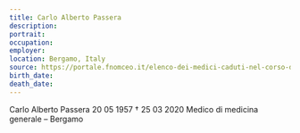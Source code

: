 ```yaml
---
title: Carlo Alberto Passera
description: 
portrait: 
occupation: 
employer: 
location: Bergamo, Italy
source: https://portale.fnomceo.it/elenco-dei-medici-caduti-nel-corso-dellepidemia-di-covid-19/
birth_date: 
death_date: 
---
```




Carlo Alberto Passera 20 05 1957 † 25 03 2020
Medico di medicina generale – Bergamo